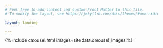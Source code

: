 ```yaml
---
# Feel free to add content and custom Front Matter to this file.
# To modify the layout, see https://jekyllrb.com/docs/themes/#overriding-theme-defaults

layout: landing

---
```


{% include carousel.html images=site.data.carousel_images %}
